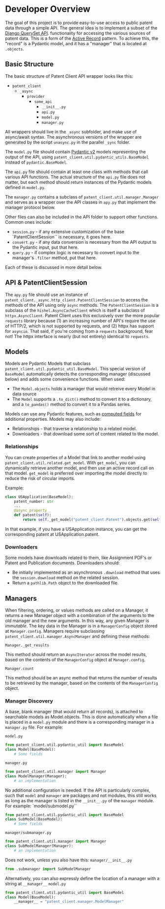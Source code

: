 # Developer Overview

The goal of this project is to provide easy-to-use access to public patent data through a simple API.
The general idea is to implement a subset of the
[Django QuerySet API](https://docs.djangoproject.com/en/2.1/ref/models/querysets/). functionality for accessing
the various sources of patent data. This is a form of the [Active Record](https://en.wikipedia.org/wiki/Active_record_pattern)
pattern. To achieve this, the "record" is a Pydantic model, and it has a "manager" that is located at `.objects`.


## Basic Structure

The basic structure of Patent Client API wrapper looks like this:
- `patent_client`
  - `_async`
    - `provider` 
      - `some_api`
        - `__init__.py`
        - `api.py`
        - `model.py`
        - `manager.py`


All wrappers should live in the `_async` subfolder, and make use of async/await syntax. The asynchronous versions of the wrapper are generated by the script `unasync.py` in the parallel `_sync` folder.


The `model.py` file should contain [Pydantic v2](https://docs.pydantic.dev/latest/) models representing the output of the API, using `patent_client.util.pydantic_utils.BaseModel`
instead of `pydantic.BaseModel`. 

The `api.py` file should contain at least one class with methods that call various API functions. The actual structure of the `api.py` file does not matter, but each method should return instances of the Pydantic models defined in `model.py`. 

The `manager.py` contains a subclass of `patent_client.util.manager.Manager` and serves as a wrapper over the API classes in `apy.py` that implement the manager protocol below.

Other files can also be included in the API folder to support other functions. Common ones include:

- `session.py` - if any extensive customization of the base `PatentClientSession`` is necessary, it goes here.
- `convert.py` - if any data conversion is necessary from the API output to the Pydantic input, put that here.
- `query.py` - if complex logic is necessary to convert input to the manager's `.filter` method, put that here.

Each of these is discussed in more detail below.

## API & PatentClientSession

The `apy.py` file should use an instance of `patent_client._async.http_client.PatentClientSession` to access the methods of the API using only `async` methods. The `PatentClientSession` is a subclass of the `hishel.AsyncCacheClient` which is itself a subclass of `httpx.AsyncClient`. Patent Client uses this exclusively over the more popular
`requests` library because (1) an increasing number of API's require the use of HTTP/2, which is not supported by requests, and (2) httpx has support for `asyncio`. That said, if you're coming from a `requests` background, fear not! The httpx interface is nearly (but not entirely) identical to `requests`.

## Models

Models are Pydantic Models that subclass `patent_client.util.pydantic_util.BaseModel`. This special version of `BaseModel` automatically
detects the corresponding manager (discussed below) and adds some convenience functions. When used:

- The `Model.objects` holds a manager that would retreive every Model in data source
- The `Model` supports a `.to_dict()` method to convert it to a dictionary, and a `to_pandas()` method to convert it to a Pandas series.

Models can use any Pydantic features, such as [computed fields](https://docs.pydantic.dev/2.0/usage/computed_fields/) for additional properties.
Models may also include:

- Relationships - that traverse a relationship to a related model.
- Downloaders - that download some sort of content related to the model.

### Relationships

You can create properties of a Model that link to another model using `patent_client.util.related.get_model`. With `get_model`, you can dynamically retrieve
another model, and then use an active record call on that model. `get_model` is preferred over importing the model directly to reduce the risk of circular imports.

Example:

```python
class USApplication(BaseModel):
    patent_number: str
    ...
    @async_property
    def patent(self):
        return self._get_model("patent_client.Patent").objects.get(self.patent_number)
```

In that example, if you have a USApplication instance, you can get the corresponding patent at USApplication.patent.

### Downloaders

Some models have downloads related to them, like Assignment PDF's or Patent and Publication documents. Downloaders should:

- Be initially implemented as an asynchronous `.download` method that uses the `session.download` method on the related session.
- Return a `pathlib.Path` object to the downloaded file.

## Managers

When filtering, ordering, or values methods are called on a Manager, it returns a new Manager object with a combination of the arguments to the old manager and the new arguments. In this way, any given Manager is *immutable*. The key data in the Manager is in a `ManagerConfig` object stored at `Manager.config`.
Managers require subclassing `patent_client.util.manager.AsyncManager` and defining these methods:

`Manager._get_results`

This method should return an `AsyncIterator` across the model results, based on the contents of the `ManagerConfig` object at `Manager.config`.

`Manager.count`

This method should be an async method that returns the number of results to be retrieved by the manager, based on the contents of the `ManagerConfig` object.


### Manager Discovery

A base, blank manager (that would return all records), is attached to searchable models as Model.objects. This is done automatically when
a file is placed in a `model.py` module and there is a corresponding manager in a `manager.py` file. For example:

`model.py`
```python
from patent_client.util.pydantic_util import BaseModel
class Model(BaseModel):
    # Some fields
```
`manager.py`
```python
from patent_client.util.manager import Manager
class ModelManager(Manager):
    # an implementation
```

No additional configuration is needed. If the API is particularly complex, such that `model` and `manager` are packages and not modules, this still works as long as the manager is
listed in the `__init__.py` of the `manager` module. For example:
`model/submodel.py``
```python
from patent_client.util.pydantic_util import BaseModel
class SubModel(BaseModel):
    # Some fields
```
`manager/submanager.py`
```python
from patent_client.util.manager import Manager
class SubModelManager(Manager):
    # an implementation
```
Does not work, *unless* you also have this:
`manager/__init__.py`
```python
from .submanager import SubModelManager
```

Alternatively, you can also expressly define the location of a manager with a string at `__manager__`
`model.py`
```python
from patent_client.util.pydantic_util import BaseModel
class Model(BaseModel):
    __manager__ = "patent_client.manager.ModelManager"
```

